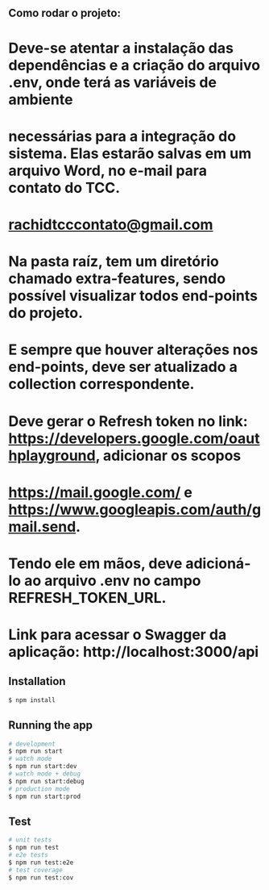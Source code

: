 ## Como rodar o projeto:
# Deve-se atentar a instalação das dependências e a criação do arquivo .env, onde terá as variáveis de ambiente
# necessárias para a integração do sistema. Elas estarão salvas em um arquivo Word, no e-mail para contato do TCC.
# rachidtcccontato@gmail.com

# Na pasta raíz, tem um diretório chamado extra-features, sendo possível visualizar todos end-points do projeto.
# E sempre que houver alterações nos end-points, deve ser atualizado a collection correspondente.

# Deve gerar o Refresh token no link: https://developers.google.com/oauthplayground, adicionar os scopos
# https://mail.google.com/ e https://www.googleapis.com/auth/gmail.send.
# Tendo ele em mãos, deve adicioná-lo ao arquivo .env no campo REFRESH_TOKEN_URL.

# Link para acessar o Swagger da aplicação: http://localhost:3000/api

## Installation
```bash
$ npm install
```
## Running the app
```bash
# development
$ npm run start
# watch mode
$ npm run start:dev
# watch mode + debug
$ npm run start:debug
# production mode
$ npm run start:prod
```

## Test
```bash
# unit tests
$ npm run test
# e2e tests
$ npm run test:e2e
# test coverage
$ npm run test:cov
```